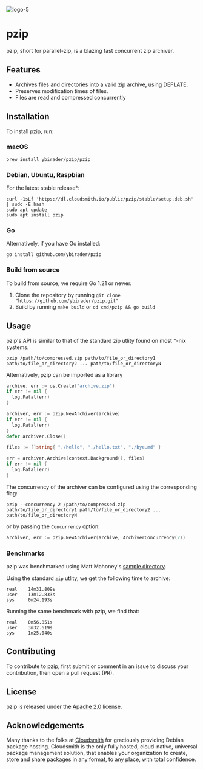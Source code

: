 ![logo-5](https://github.com/ybirader/pzip/assets/68111562/0b3cee2c-1af0-4753-b088-8a488f8ff642)

# pzip
pzip, short for parallel-zip, is a blazing fast concurrent zip archiver.

## Features

- Archives files and directories into a valid zip archive, using DEFLATE.
- Preserves modification times of files.
- Files are read and compressed concurrently

## Installation

To install pzip, run:

### macOS

 `brew install ybirader/pzip/pzip`

### Debian, Ubuntu, Raspbian

For the latest stable release*:

```
curl -1sLf 'https://dl.cloudsmith.io/public/pzip/stable/setup.deb.sh' | sudo -E bash
sudo apt update
sudo apt install pzip
```

### Go

Alternatively, if you have Go installed:
```
go install github.com/ybirader/pzip
```

### Build from source

To build from source, we require Go 1.21 or newer.

1. Clone the repository by running `git clone "https://github.com/ybirader/pzip.git"`
2. Build by running `make build` or `cd cmd/pzip && go build`

## Usage

pzip's API is similar to that of the standard zip utlity found on most *-nix systems.

```
pzip /path/to/compressed.zip path/to/file_or_directory1 path/to/file_or_directory2 ... path/to/file_or_directoryN
```

Alternatively, pzip can be imported as a library

```go
archive, err := os.Create("archive.zip")
if err != nil {
  log.Fatal(err)
}

archiver, err := pzip.NewArchiver(archive)
if err != nil {
  log.Fatal(err)
}
defer archiver.Close()

files := []string{ "./hello", "./hello.txt", "./bye.md" }

err = archiver.Archive(context.Background(), files)
if err != nil {
  log.Fatal(err)
}
```

The concurrency of the archiver can be configured using the corresponding flag:
```
pzip --concurrency 2 /path/to/compressed.zip path/to/file_or_directory1 path/to/file_or_directory2 ... path/to/file_or_directoryN

```
or by passing the `Concurrency` option:
```go
archiver, err := pzip.NewArchiver(archive, ArchiverConcurrency(2))
```

### Benchmarks

pzip was benchmarked using Matt Mahoney's [sample directory](https://mattmahoney.net/dc/10gb.html).

Using the standard `zip` utlity, we get the following time to archive:
```
real    14m31.809s
user    13m12.833s
sys     0m24.193s
```

Running the same benchmark with pzip, we find that:

```
real    0m56.851s
user    3m32.619s
sys     1m25.040s
```

## Contributing

To contribute to pzip, first submit or comment in an issue to discuss your contribution, then open a pull request (PR).

## License

pzip is released under the [Apache 2.0](https://www.apache.org/licenses/LICENSE-2.0) license.

## Acknowledgements

Many thanks to the folks at [Cloudsmith](https://cloudsmith.com) for graciously providing Debian package hosting. Cloudsmith is the only fully hosted, cloud-native, universal package management solution, that enables your organization to create, store and share packages in any format, to any place, with total confidence.

